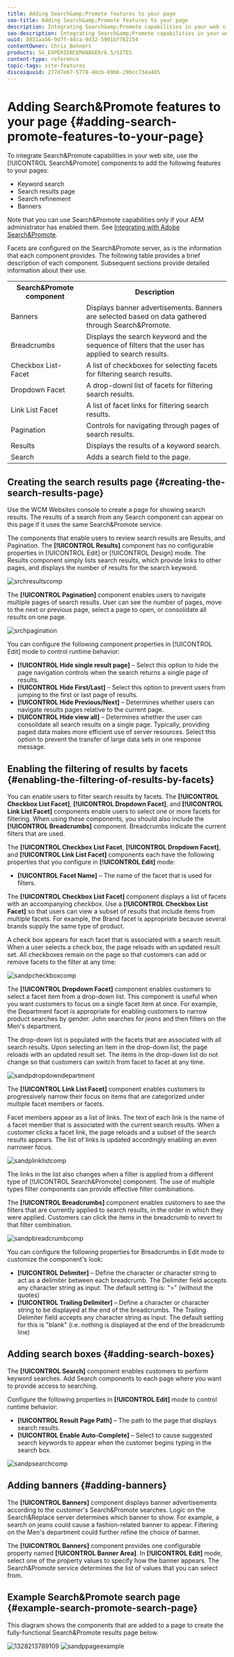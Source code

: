```yaml
---
title: Adding Search&amp;Promote features to your page
seo-title: Adding Search&amp;Promote features to your page
description: Integrating Search&amp;Promote capabilities in your web site, you can use the Search&amp;Promote components to add features to your pages such as keyword search, search results page search refinement, and banners.
seo-description: Integrating Search&amp;Promote capabilities in your web site, you can use the Search&amp;Promote components to add features to your pages such as keyword search, search results page search refinement, and banners.
uuid: 8831aa56-9d7f-44ca-9d32-5901bf762154
contentOwner: Chris Bohnert
products: SG_EXPERIENCEMANAGER/6.5/SITES
content-type: reference
topic-tags: site-features
discoiquuid: 277d7e67-5778-48cb-89bb-29bcc734a485
---
```


# Adding Search&amp;Promote features to your page {#adding-search-promote-features-to-your-page}

To integrate Search&amp;Promote capabilities in your web site, use the [!UICONTROL Search&amp;Promote] components to add the following features to your pages:

* Keyword search
* Search results page
* Search refinement
* Banners

Note that you can use Search&amp;Promote capabilities only if your AEM administrator has enabled them. See [Integrating with Adobe Search&amp;Promote](/help/sites-administering/search-and-promote.md).

Facets are configured on the Search&amp;Promote server, as is the information that each component provides. The following table provides a brief description of each component. Subsequent sections provide detailed information about their use.

<table>
 <tbody>
  <tr>
   <th>Search&amp;Promote component</th>
   <th>Description</th>
  </tr>
  <tr>
   <td>Banners</td>
   <td>Displays banner advertisements. Banners are selected based on data gathered through Search&amp;Promote.<br /> </td>
  </tr>
  <tr>
   <td>Breadcrumbs</td>
   <td>Displays the search keyword and the sequence of filters that the user has applied to search results.</td>
  </tr>
  <tr>
   <td>Checkbox List-Facet</td>
   <td>A list of checkboxes for selecting facets for filtering search results.</td>
  </tr>
  <tr>
   <td>Dropdown Facet</td>
   <td>A drop-downl list of facets for filtering search results.</td>
  </tr>
  <tr>
   <td>Link List Facet</td>
   <td>A list of facet links for filtering search results.</td>
  </tr>
  <tr>
   <td>Pagination</td>
   <td>Controls for navigating through pages of search results.</td>
  </tr>
  <tr>
   <td>Results</td>
   <td>Displays the results of a keyword search.</td>
  </tr>
  <tr>
   <td>Search</td>
   <td>Adds a search field to the page.</td>
  </tr>
 </tbody>
</table>

## Creating the search results page {#creating-the-search-results-page}

Use the WCM Websites console to create a page for showing search results. The results of a search from any Search component can appear on this page if it uses the same Search&amp;Promote service.

The components that enable users to review search results are Results, and Pagination. The **[!UICONTROL Results]** component has no configurable properties in [!UICONTROL Edit] or [!UICONTROL Design] mode. The Results component simply lists search results, which provide links to other pages, and displays the number of results for the search keyword.

![srchresultscomp](assets/srchresultscomp.png)

The **[!UICONTROL Pagination]** component enables users to navigate multiple pages of search results. User can see the number of pages, move to the next or previous page, select a page to open, or consolidate all results on one page.

![srchpagination](assets/srchpagination.png)

You can configure the following component properties in [!UICONTROL Edit] mode to control runtime behavior:

* **[!UICONTROL Hide single result page]** &ndash; Select this option to hide the page navigation controls when the search returns a single page of results.
* **[!UICONTROL Hide First/Last]** &ndash; Select this option to prevent users from jumping to the first or last page of results.
* **[!UICONTROL Hide Previous/Next]** &ndash; Determines whether users can navigate results pages relative to the current page.
* **[!UICONTROL Hide view all]** &ndash; Determines whether the user can consolidate all search results on a single page. Typically, providing paged data makes more efficient use of server resources. Select this option to prevent the transfer of large data sets in one response message.

## Enabling the filtering of results by facets {#enabling-the-filtering-of-results-by-facets}

You can enable users to filter search results by facets. The **[!UICONTROL Checkbox List Facet]**, **[!UICONTROL Dropdown Facet]**, and **[!UICONTROL Link List Facet]** components enable users to select one or more facets for filtering. When using these components, you should also include the **[!UICONTROL Breadcrumbs]** component. Breadcrumbs indicate the current filters that are used.

The **[!UICONTROL Checkbox List Facet**, **[!UICONTROL Dropdown Facet]**, and **[!UICONTROL Link List Facet]** components each have the following properties that you configure in **[!UICONTROL Edit]** mode:

* **[!UICONTROL Facet Name]** &ndash; The name of the facet that is used for filters.

The **[!UICONTROL Checkbox List Facet]** component displays a list of facets with an accompanying checkbox. Use a **[!UICONTROL Checkbox List Facet]** so that users can view a subset of results that include items from multiple facets. For example, the Brand facet is appropriate because several brands supply the same type of product.

A check box appears for each facet that is associated with a search result. When a user selects a check box, the page reloads with an updated result set. All checkboxes remain on the page so that customers can add or remove facets to the filter at any time:

![sandpcheckboxcomp](assets/sandpcheckboxcomp.png)

The **[!UICONTROL Dropdown Facet]** component enables customers to select a facet item from a drop-down list. This component is useful when you want customers to focus on a single facet item at once. For example, the Department facet is appropriate for enabling customers to narrow product searches by gender. John searches for *jeans* and then filters on the Men's department.

The drop-down list is populated with the facets that are associated with all search results. Upon selecting an item in the drop-down list, the page reloads with an updated result set. The items in the drop-down list do not change so that customers can switch from facet to facet at any time.

![sandpdropdowndepartment](assets/sandpdropdowndepartment.png)

The **[!UICONTROL Link List Facet]** component enables customers to progressively narrow their focus on items that are categorized under multiple facet members or facets.

Facet members appear as a list of links. The text of each link is the name of a facet member that is associated with the current search results. When a customer clicks a facet link, the page reloads and a subset of the search results appears. The list of links is updated accordingly enabling an even narrower focus.

![sandplinklistcomp](assets/sandplinklistcomp.png)

The links in the list also changes when a filter is applied from a different type of [!UICONTROL Search&amp;Promote] component. The use of multiple types filter components can provide effective filter combinations.

The **[!UICONTROL Breadcrumbs]** component enables customers to see the filters that are currently applied to search results, in the order in which they were applied. Customers can click the items in the breadcrumb to revert to that filter combination.

![sandpbreadcrumbcomp](assets/sandpbreadcrumbcomp.png)

You can configure the following properties for Breadcrumbs in Edit mode to customize the component's look:

* **[!UICONTROL Delimiter]** &ndash; Define the character or character string to act as a delimiter between each breadcrumb. The Delimiter field accepts any character string as input. The default setting is: "&gt;" (without the quotes)
* **[!UICONTROL Trailing Delimiter]** &ndash; Define a character or character string to be displayed at the end of the breadcrumbs. The Trailing Delimiter field accepts any character string as input. The default setting for this is "blank" (i.e. nothing is displayed at the end of the breadcrumb line)

## Adding search boxes {#adding-search-boxes}

The **[!UICONTROL Search]** component enables customers to perform keyword searches. Add Search components to each page where you want to provide access to searching.

Configure the following properties in **[!UICONTROL Edit]** mode to control runtime behavior:

* **[!UICONTROL Result Page Path]** &ndash; The path to the page that displays search results.
* **[!UICONTROL Enable Auto-Complete]** &ndash; Select to cause suggested search keywords to appear when the customer begins typing in the search box.

![sandpsearchcomp](assets/sandpsearchcomp.png)

## Adding banners {#adding-banners}

The **[!UICONTROL Banners]** component displays banner advertisements according to the customer's Search&Promote searches. Logic on the Search&amp;Replace server determines which banner to show. For example, a search on jeans could cause a fashion-related banner to appear. Filtering on the Men's department could further refine the choice of banner.

The **[!UICONTROL Banners]** component provides one configurable property named **[!UICONTROL Banner Area]**. In **[!UICONTROL Edit]** mode, select one of the property values to specify how the banner appears. The Search&amp;Promote service determines the list of values that you can select from.

## Example Search&amp;Promote search page {#example-search-promote-search-page}

This diagram shows the components that are added to a page to create the fully-functional Search&amp;Promote results page below.

![1328213789109](assets/1328213789109.png) ![sandppageexample](assets/sandppageexample.png)

